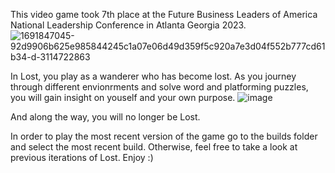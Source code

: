 This video game took 7th place at the Future Business Leaders of America National Leadership Conference in Atlanta Georgia 2023. 
![1691847045-92d9906b625e985844245c1a07e06d49d359f5c920a7e3d04f552b777cd61b34-d-3114722863](https://github.com/user-attachments/assets/55b9d12c-f7ab-4538-8438-6c93d7691c93)


In Lost, you play as a wanderer who has become lost. As you journey through different envionrments and solve word and platforming puzzles, you will gain insight on youself and your own purpose. 
![image](https://github.com/user-attachments/assets/b99cfc95-d398-490d-b18f-796e2b0a354f)

And along the way, you will no longer be Lost.


 In order to play the most recent version of the game go to the builds folder and select the most recent build. Otherwise, feel free to take a look at previous iterations of Lost. Enjoy :) 
